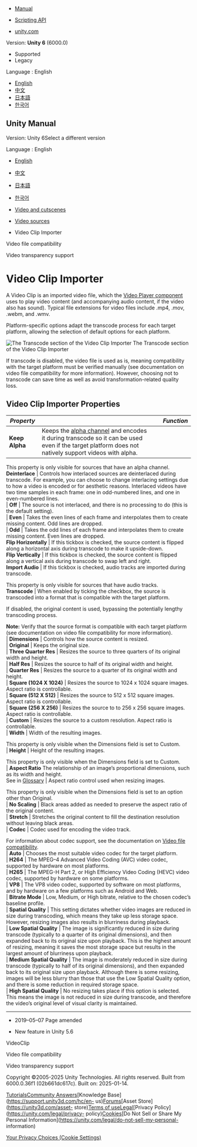 [](https://docs.unity3d.com)

  * [Manual](../Manual/index.html)
  * [Scripting API](../ScriptReference/index.html)

  * [unity.com](https://unity.com/)

Version: **Unity 6** (6000.0)

  * Supported
  * Legacy

Language : English

  * [English](/Manual/class-VideoClip.html)
  * [中文](/cn/current/Manual/class-VideoClip.html)
  * [日本語](/ja/current/Manual/class-VideoClip.html)
  * [한국어](/kr/current/Manual/class-VideoClip.html)

[](https://docs.unity3d.com)

## Unity Manual

Version: Unity 6Select a different version

Language : English

  * [English](/Manual/class-VideoClip.html)
  * [中文](/cn/current/Manual/class-VideoClip.html)
  * [日本語](/ja/current/Manual/class-VideoClip.html)
  * [한국어](/kr/current/Manual/class-VideoClip.html)

  * [Video and cutscenes](Video.html)
  * [Video sources](video-sources.html)
  * Video Clip Importer

[](VideoSources-FileCompatibility.html)

Video file compatibility

[](VideoTransparency.html)

Video transparency support

# Video Clip Importer

A Video Clip is an imported video file, which the [Video Player
component](class-VideoPlayer.html) uses to play video content (and
accompanying audio content, if the video also has sound). Typical file
extensions for video files include .mp4, .mov, .webm, and .wmv.

Platform-specific options adapt the transcode process for each target
platform, allowing the selection of default options for each platform.

![The Transcode section of the Video Clip
Importer](../uploads/Main/Video-6.png) The Transcode section of the Video Clip
Importer

If transcode is disabled, the video file is used as is, meaning compatibility
with the target platform must be verified manually (see documentation on video
file compatibility for more information). However, choosing not to transcode
can save time as well as avoid transformation-related quality loss.

## Video Clip Importer Properties

**_Property_** |  |  | **_Function_**  
---|---|---|---  
**Keep Alpha** | Keeps the [alpha channel](VideoTransparency.html) and encodes it during transcode so it can be used even if the target platform does not natively support videos with alpha.  
  
This property is only visible for sources that have an alpha channel.  
**Deinterlace** | Controls how interlaced sources are deinterlaced during transcode. For example, you can choose to change interlacing settings due to how a video is encoded or for aesthetic reasons. Interlaced videos have two time samples in each frame: one in odd-numbered lines, and one in even-numbered lines.  
| **Off** | The source is not interlaced, and there is no processing to do (this is the default setting).  
| **Even** | Takes the even lines of each frame and interpolates them to create missing content. Odd lines are dropped.  
| **Odd** | Takes the odd lines of each frame and interpolates them to create missing content. Even lines are dropped.  
**Flip Horizontally** | If this tickbox is checked, the source content is flipped along a horizontal axis during transcode to make it upside-down.  
**Flip Vertically** | If this tickbox is checked, the source content is flipped along a vertical axis during transcode to swap left and right.  
**Import Audio** | If this tickbox is checked, audio tracks are imported during transcode.  
  
This property is only visible for sources that have audio tracks.  
**Transcode** | When enabled by ticking the checkbox, the source is transcoded into a format that is compatible with the target platform.  
  
If disabled, the original content is used, bypassing the potentially lengthy
transcoding process.  
  
**Note:** Verify that the source format is compatible with each target
platform (see documentation on video file compatibility for more information).  
| **Dimensions** | Controls how the source content is resized.  
| **Original** | Keeps the original size.  
| **Three Quarter Res** | Resizes the source to three quarters of its original width and height.  
| **Half Res** | Resizes the source to half of its original width and height.  
| **Quarter Res** | Resizes the source to a quarter of its original width and height.  
| **Square (1024 X 1024)** | Resizes the source to 1024 x 1024 square images. Aspect ratio is controllable.  
| **Square (512 X 512)** | Resizes the source to 512 x 512 square images. Aspect ratio is controllable.  
| **Square (256 X 256)** | Resizes the source to to 256 x 256 square images. Aspect ratio is controllable.  
| **Custom** | Resizes the source to a custom resolution. Aspect ratio is controllable.  
| **Width** | Width of the resulting images.  
  
This property is only visible when the Dimensions field is set to Custom.  
| **Height** | Height of the resulting images.  
  
This property is only visible when the Dimensions field is set to Custom.  
| **Aspect Ratio** The relationship of an image’s proportional dimensions,
such as its width and height.  
See in [Glossary](Glossary.html#AspectRatio) | Aspect ratio control used when resizing images.  
  
This property is only visible when the Dimensions field is set to an option
other than Original.  
| **No Scaling** | Black areas added as needed to preserve the aspect ratio of the original content.  
| **Stretch** | Stretches the original content to fill the destination resolution without leaving black areas.  
| **Codec** | Codec used for encoding the video track.   
  
For information about codec support, see the documentation on [Video file
compatibility](VideoSources-FileCompatibility.html).  
| **Auto** | Chooses the most suitable video codec for the target platform.  
| **H264** | The MPEG–4 Advanced Video Coding (AVC) video codec, supported by hardware on most platforms.  
| **H265** | The MPEG-H Part 2, or High Efficiency Video Coding (HEVC) video codec, supported by hardware on some platforms.  
| **VP8** | The VP8 video codec, supported by software on most platforms, and by hardware on a few platforms such as Android and Web.  
| **Bitrate Mode** | Low, Medium, or High bitrate, relative to the chosen codec’s baseline profile.  
| **Spatial Quality** | This setting dictates whether video images are reduced in size during transcoding, which means they take up less storage space. However, resizing images also results in blurriness during playback.  
| **Low Spatial Quality** | The image is significantly reduced in size during transcode (typically to a quarter of its original dimensions), and then expanded back to its original size upon playback. This is the highest amount of resizing, meaning it saves the most storage space but results in the largest amount of blurriness upon playback.  
| **Medium Spatial Quality** | The image is moderately reduced in size during transcode (typically to half of its original dimensions), and then expanded back to its original size upon playback. Although there is some resizing, images will be less blurry than those that use the Low Spatial Quality option, and there is some reduction in required storage space.  
| **High Spatial Quality** | No resizing takes place if this option is selected. This means the image is not reduced in size during transcode, and therefore the video’s original level of visual clarity is maintained.  
  
* * *

  * 2019–05–07 Page amended 

  * New feature in Unity 5.6

VideoClip

[](VideoSources-FileCompatibility.html)

Video file compatibility

[](VideoTransparency.html)

Video transparency support

Copyright ©2005-2025 Unity Technologies. All rights reserved. Built from
6000.0.36f1 (02b661dc617c). Built on: 2025-01-14.

[Tutorials](https://learn.unity.com/)[Community
Answers](https://answers.unity3d.com)[Knowledge
Base](https://support.unity3d.com/hc/en-
us)[Forums](https://forum.unity3d.com)[Asset Store](https://unity3d.com/asset-
store)[Terms of
use](https://docs.unity3d.com/Manual/TermsOfUse.html)[Legal](https://unity.com/legal)[Privacy
Policy](https://unity.com/legal/privacy-
policy)[Cookies](https://unity.com/legal/cookie-policy)[Do Not Sell or Share
My Personal Information](https://unity.com/legal/do-not-sell-my-personal-
information)

[Your Privacy Choices (Cookie Settings)](javascript:void\(0\);)

